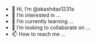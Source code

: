 - 👋 Hi, I’m @akashdas1231a
- 👀 I’m interested in ...
- 🌱 I’m currently learning ...
- 💞️ I’m looking to collaborate on ...
- 📫 How to reach me ...

<!---
akashdas1231a/akashdas1231a is a ✨ special ✨ repository because its `README.md` (this file) appears on your GitHub profile.
You can click the Preview link to take a look at your changes.
--->
